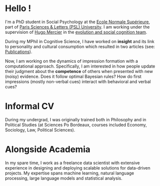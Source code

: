 # Hello ! 

I'm a PhD student in Social Psychology at the [Ecole Normale Supérieure](https://en.wikipedia.org/wiki/%C3%89cole_normale_sup%C3%A9rieure_(Paris)), part of [Paris Sciences & Letters (PSL) University](https://psl.eu/en/university/psl-international-rankings). I am working under the supervision of [Hugo Mercier](https://sites.google.com/site/hugomercier/) in the [evolution and social cognition team](https://esc.dec.ens.fr/fr).

  
During my MPhil in Cognitive Science, I have worked on **insight** and its link to personality and cultural consumption which resulted in two articles (see: [Publications](/personal-site/publications)). 

  
Now, I am working on the dynamics of impression formation with a computational approach. Specifically, I am interested in how people update their judgment about the **competence** of others when presented with new (noisy) evidence. Does it follow optimal Bayesian rules? How do first impressions (mostly non-verbal cues) interact with behavioral and verbal cues?

# Informal CV

During my undergrad, I was originally trained both in Philosophy and in Political Studies (at Sciences Po Bordeaux, courses included Economy, Sociology, Law, Political Sciences).

# Alongside Academia

In my spare time, I work as a freelance data scientist with extensive experience in designing and deploying scalable solutions for data-driven projects. My expertise spans machine learning, natural language processing, large language models and statistical analysis.
